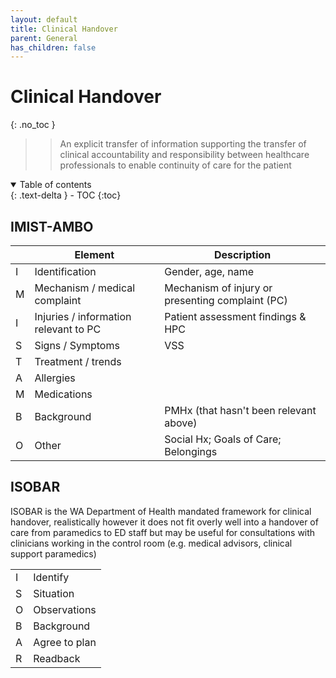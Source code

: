 ```yaml
---
layout: default
title: Clinical Handover
parent: General
has_children: false
---
```


# Clinical Handover
{: .no_toc }

>> An explicit transfer of information supporting the transfer of clinical accountability and responsibility between healthcare professionals to enable continuity of care for the patient

<details open markdown="block">
  <summary>
    Table of contents
  </summary>
  {: .text-delta }
- TOC
{:toc}
</details>

## IMIST-AMBO

|   | Element                               | Description                                      |
|---|---------------------------------------|--------------------------------------------------|
| I | Identification                        | Gender, age, name                                |
| M | Mechanism / medical complaint         | Mechanism of injury or presenting complaint (PC) |
| I | Injuries / information relevant to PC | Patient assessment findings & HPC                |
| S | Signs / Symptoms                      | VSS                                              |
| T | Treatment / trends                    |                                                  |
| A | Allergies                             |                                                  |
| M | Medications                           |                                                  |
| B | Background                            | PMHx (that hasn't been relevant above)           |
| O | Other                                 | Social Hx; Goals of Care; Belongings             |

## ISOBAR

ISOBAR is the WA Department of Health mandated framework for clinical handover, realistically however it does not fit overly well into a handover of care from paramedics to ED staff but may be useful for consultations with clinicians working in the control room (e.g. medical advisors, clinical support paramedics)

|   |               |
|---|---------------|
| I | Identify      |
| S | Situation     |
| O | Observations  |
| B | Background    |
| A | Agree to plan |
| R | Readback      |
